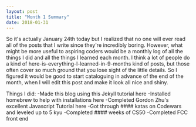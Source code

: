 ```yaml
---
layout: post
title: "Month 1 Summary"
date: 2018-01-31
---
```


So it's actually January 24th today but I realized that no one will ever read all of the posts that I write since they're incredibly boring. However, what might be more useful to aspiring coders would be a monthly log of all the things I did and all the things I learned each month. I think a lot of people do a kind of here-is-everything-I-learned-in-9-months kind of posts, but those often cover so much ground that you lose sight of the little details. So I figured it would be good to start cataloguing in advance of the end of the month, when I will edit this post and make it look all nice and shiny.


Things I did:
-Made this blog using this Jekyll tutorial here
-Installed homebrew to help with installations here
-Completed Gordon Zhu's excellent Javascript Tutorial here
-Got through #### katas on Codewars and leveled up to 5 kyu
-Completed #### weeks of CS50
-Completed FCC front end